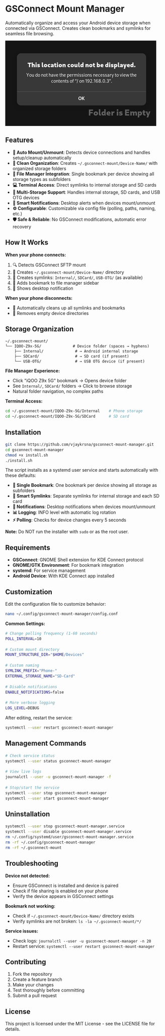 # GSConnect Mount Manager

Automatically organize and access your Android device storage when connected via GSConnect. Creates clean bookmarks and symlinks for seamless file browsing.

![error](./error.png)

## Features

- **🔄 Auto Mount/Unmount**: Detects device connections and handles setup/cleanup automatically
- **📁 Clean Organization**: Creates `~/.gsconnect-mount/Device-Name/` with organized storage folders  
- **🔖 File Manager Integration**: Single bookmark per device showing all storage types as subfolders
- **💻 Terminal Access**: Direct symlinks to internal storage and SD cards
- **📱 Multi-Storage Support**: Handles internal storage, SD cards, and USB OTG devices
- **🔔 Smart Notifications**: Desktop alerts when devices mount/unmount
- **⚙️ Configurable**: Customizable via config file (polling, paths, naming, etc.)
- **🛡️ Safe & Reliable**: No GSConnect modifications, automatic error recovery

## How It Works

**When your phone connects:**
1. 🔍 Detects GSConnect SFTP mount
2. 📁 Creates `~/.gsconnect-mount/Device-Name/` directory
3. 🔗 Creates symlinks: `Internal/`, `SDCard/`, `USB-OTG/` (as available)
4. 🔖 Adds bookmark to file manager sidebar
5. 🔔 Shows desktop notification

**When your phone disconnects:**
- 🧹 Automatically cleans up all symlinks and bookmarks
- 📂 Removes empty device directories

## Storage Organization

```
~/.gsconnect-mount/
└── IQOO-Z9x-5G/              # Device folder (spaces → hyphens)
    ├── Internal/              # → Android internal storage
    ├── SDCard/                # → SD card (if present)
    └── USB-OTG/               # → USB OTG device (if present)
```

**File Manager Experience:**
- Click "iQOO Z9x 5G" bookmark → Opens device folder
- See `Internal/`, `SDCard/` folders → Click to browse storage
- Natural folder navigation, no complex paths

**Terminal Access:**
```bash
cd ~/.gsconnect-mount/IQOO-Z9x-5G/Internal    # Phone storage
cd ~/.gsconnect-mount/IQOO-Z9x-5G/SDCard      # SD card
```

## Installation

```bash
git clone https://github.com/vjaykrsna/gsconnect-mount-manager.git
cd gsconnect-mount-manager
chmod +x install.sh
./install.sh
```

The script installs as a systemd user service and starts automatically with these defaults:
- **📁 Single Bookmark**: One bookmark per device showing all storage as subfolders
- **🔗 Smart Symlinks**: Separate symlinks for internal storage and each SD card
- **🔔 Notifications**: Desktop notifications when devices mount/unmount
- **📊 Logging**: INFO level with automatic log rotation
- **⚡ Polling**: Checks for device changes every 5 seconds

**Note:** Do NOT run the installer with `sudo` or as the root user.

## Requirements

- **GSConnect**: GNOME Shell extension for KDE Connect protocol
- **GNOME/GTK Environment**: For bookmark integration
- **systemd**: For service management
- **Android Device**: With KDE Connect app installed

## Customization

Edit the configuration file to customize behavior:
```bash
nano ~/.config/gsconnect-mount-manager/config.conf
```

**Common Settings:**
```bash
# Change polling frequency (1-60 seconds)
POLL_INTERVAL=10

# Custom mount directory
MOUNT_STRUCTURE_DIR="$HOME/Devices"

# Custom naming
SYMLINK_PREFIX="Phone-"
EXTERNAL_STORAGE_NAME="SD-Card"

# Disable notifications
ENABLE_NOTIFICATIONS=false

# More verbose logging
LOG_LEVEL=DEBUG
```

After editing, restart the service:
```bash
systemctl --user restart gsconnect-mount-manager
```

## Management Commands

```bash
# Check service status
systemctl --user status gsconnect-mount-manager

# View live logs
journalctl --user -u gsconnect-mount-manager -f

# Stop/start the service
systemctl --user stop gsconnect-mount-manager
systemctl --user start gsconnect-mount-manager
```

## Uninstallation

```bash
systemctl --user stop gsconnect-mount-manager.service
systemctl --user disable gsconnect-mount-manager.service
rm ~/.config/systemd/user/gsconnect-mount-manager.service
rm -rf ~/.config/gsconnect-mount-manager
rm -rf ~/.gsconnect-mount
```

## Troubleshooting

**Device not detected:**
- Ensure GSConnect is installed and device is paired
- Check if file sharing is enabled on your phone
- Verify the device appears in GSConnect settings

**Bookmark not working:**
- Check if `~/.gsconnect-mount/Device-Name/` directory exists
- Verify symlinks are not broken: `ls -la ~/.gsconnect-mount/*/`

**Service issues:**
- Check logs: `journalctl --user -u gsconnect-mount-manager -n 20`
- Restart service: `systemctl --user restart gsconnect-mount-manager`

## Contributing

1. Fork the repository
2. Create a feature branch
3. Make your changes
4. Test thoroughly before committing
5. Submit a pull request

## License

This project is licensed under the MIT License - see the LICENSE file for details.
